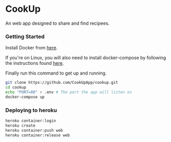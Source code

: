 # CookUp
An web app designed to share and find recipees.
### Getting Started
Install Docker from [here](https://docs.docker.com/get-docker/).

If you're on Linux, you will also need to install docker-compose by following the instructions found [here](https://docs.docker.com/compose/install/#install-compose-on-linux-systems).

Finally run this command to get up and running.

```bash
git clone https://github.com/CookUpApp/cookup.git
cd cookup
echo "PORT=80" > .env # The port the app will listen on
docker-compose up
```

### Deploying to heroku
```bash
heroku container:login
heroku create
heroku container:push web
heroku container:release web
```
